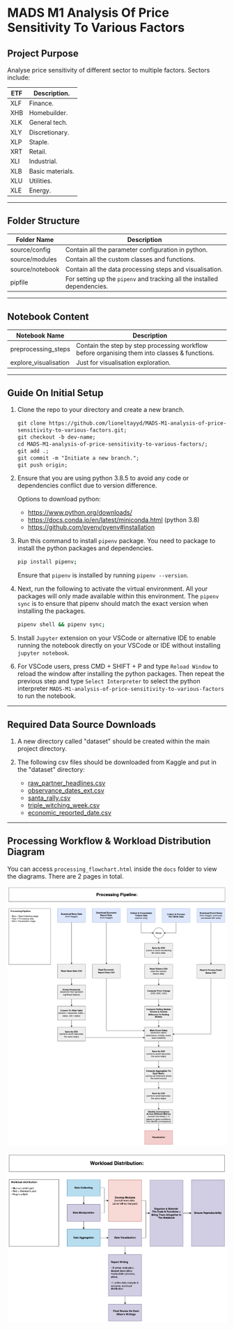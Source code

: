 # __MADS M1 Analysis Of Price Sensitivity To Various Factors__ 

## __Project Purpose__

Analyse price sensitivity of different sector to multiple factors. Sectors include: 

ETF | Description. 
--- | ---
XLF | Finance.
XHB | Homebuilder.
XLK | General tech.
XLY | Discretionary.
XLP | Staple.
XRT | Retail.
XLI | Industrial.
XLB | Basic materials.
XLU | Utilities.
XLE | Energy.

--- 

## __Folder Structure__

Folder Name | Description
--- | ---
source/config | Contain all the parameter configuration in python. 
source/modules | Contain all the custom classes and functions. 
source/notebook | Contain all the data processing steps and visualisation. 
pipfile | For setting up the `pipenv` and tracking all the installed dependencies. 

---

## __Notebook Content__

Notebook Name | Description
--- | ---
preprocessing_steps | Contain the step by step processing workflow before organising them into classes & functions. 
explore_visualisation | Just for visualisation exploration. 

--- 

## __Guide On Initial Setup__

1.  Clone the repo to your directory and create a new branch. 

    ```
    git clone https://github.com/lioneltayyd/MADS-M1-analysis-of-price-sensitivity-to-various-factors.git; 
    git checkout -b dev-name;
    cd MADS-M1-analysis-of-price-sensitivity-to-various-factors/; 
    git add .; 
    git commit -m "Initiate a new branch."; 
    git push origin; 
    ```

1.  Ensure that you are using python 3.8.5 to avoid any code or dependencies 
    conflict due to version difference. 
    
    Options to download python: 

    -   https://www.python.org/downloads/
    -   https://docs.conda.io/en/latest/miniconda.html (python 3.8) 
    -   https://github.com/pyenv/pyenv#installation 

1.  Run this command to install `pipenv` package. You need to package to 
    install the python packages and dependencies. 

    ```bash
    pip install pipenv; 
    ```

    Ensure that `pipenv` is installed by running `pipenv --version`. 

1.  Next, run the following to activate the virtual environment. All your packages 
    will only made available within this environment. The `pipenv sync` is to ensure 
    that pipenv should match the exact version when installing the packages. 

    ```bash
    pipenv shell && pipenv sync; 
    ```

1.  Install `Jupyter` extension on your VSCode or alternative IDE to enable running 
    the notebook directly on your VSCode or IDE without installing `jupyter notebook`. 

1.  For VSCode users, press CMD + SHIFT + P and type `Reload Window` to reload the window after installing
    the python packages. Then repeat the previous step and type `Select Interpreter` to 
    select the python interpreter `MADS-M1-analysis-of-price-sensitivity-to-various-factors` 
    to run the notebook. 

--- 

## __Required Data Source Downloads__

1.  A new directory called "dataset" should be created within the main project directory.
2.  The following csv files should be downloaded from Kaggle and put in the "dataset" directory:

    - [raw_partner_headlines.csv](https://www.kaggle.com/miguelaenlle/massive-stock-news-analysis-db-for-nlpbacktests?select=raw_partner_headlines.csv)
    - [observance_dates_ext.csv](https://www.kaggle.com/lioneltyd/economic-reporting-data-20072021?select=observance_dates_ext.csv)
    - [santa_rally.csv](https://www.kaggle.com/lioneltyd/economic-reporting-data-20072021?select=santa_rally.csv)
    - [triple_witching_week.csv](https://www.kaggle.com/lioneltyd/economic-reporting-data-20072021?select=triple_witching_week.csv)
    - [economic_reported_date.csv](https://www.kaggle.com/lioneltyd/economic-reporting-data-20072021?select=economic_reported_date.csv)

---

## __Processing Workflow & Workload Distribution Diagram__

You can access `processing_flowchart.html` inside the `docs` folder to view the diagrams. There are 2 pages in total. 

![processing_flowchart](docs/processing_workflow.png) 

![workload_distribution](docs/workload_distribution.png) 

